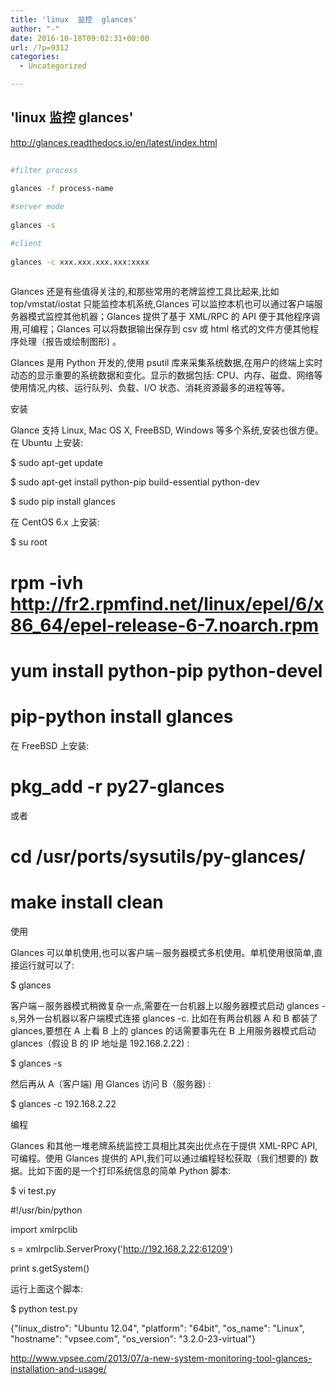 ```yaml
---
title: 'linux  监控  glances'
author: "-"
date: 2016-10-18T09:02:31+00:00
url: /?p=9312
categories:
  - Uncategorized

---
```

## 'linux  监控  glances'
http://glances.readthedocs.io/en/latest/index.html

```bash
  
#filter process
  
glances -f process-name

#server mode
  
glances -s

#client
  
glances -c xxx.xxx.xxx.xxx:xxxx
  
```

Glances 还是有些值得关注的,和那些常用的老牌监控工具比起来,比如 top/vmstat/iostat 只能监控本机系统,Glances 可以监控本机也可以通过客户端服务器模式监控其他机器；Glances 提供了基于 XML/RPC 的 API 便于其他程序调用,可编程；Glances 可以将数据输出保存到 csv 或 html 格式的文件方便其他程序处理（报告或绘制图形) 。

Glances 是用 Python 开发的,使用 psutil 库来采集系统数据,在用户的终端上实时动态的显示重要的系统数据和变化。显示的数据包括: CPU、内存、磁盘、网络等使用情况,内核、运行队列、负载、I/O 状态、消耗资源最多的进程等等。

安装
  
Glance 支持 Linux, Mac OS X, FreeBSD, Windows 等多个系统,安装也很方便。在 Ubuntu 上安装: 

$ sudo apt-get update
  
$ sudo apt-get install python-pip build-essential python-dev

$ sudo pip install glances

在 CentOS 6.x 上安装: 

$ su root

# rpm -ivh http://fr2.rpmfind.net/linux/epel/6/x86_64/epel-release-6-7.noarch.rpm

# yum install python-pip python-devel

# pip-python install glances

在 FreeBSD 上安装: 

# pkg_add -r py27-glances

或者

# cd /usr/ports/sysutils/py-glances/

# make install clean

使用
  
Glances 可以单机使用,也可以客户端－服务器模式多机使用。单机使用很简单,直接运行就可以了: 

$ glances

客户端－服务器模式稍微复杂一点,需要在一台机器上以服务器模式启动 glances -s,另外一台机器以客户端模式连接 glances -c. 比如在有两台机器 A 和 B 都装了 glances,要想在 A 上看 B 上的 glances 的话需要事先在 B 上用服务器模式启动 glances（假设 B 的 IP 地址是 192.168.2.22) : 

$ glances -s

然后再从 A（客户端) 用 Glances 访问 B（服务器) : 

$ glances -c 192.168.2.22

编程
  
Glances 和其他一堆老牌系统监控工具相比其突出优点在于提供 XML-RPC API,可编程。使用 Glances 提供的 API,我们可以通过编程轻松获取（我们想要的) 数据。比如下面的是一个打印系统信息的简单 Python 脚本: 

$ vi test.py
  
#!/usr/bin/python
  
import xmlrpclib

s = xmlrpclib.ServerProxy('http://192.168.2.22:61209')
  
print s.getSystem()

运行上面这个脚本: 

$ python test.py
  
{"linux_distro": "Ubuntu 12.04", "platform": "64bit", "os_name": "Linux", "hostname": "vpsee.com", "os_version": "3.2.0-23-virtual"}

<http://www.vpsee.com/2013/07/a-new-system-monitoring-tool-glances-installation-and-usage/>